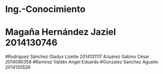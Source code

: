 # Ing.-Conocimiento
# Magaña Hernández Jaziel 2014130746
#Rodríguez Sánchez Gladys Lizette 2014131117
#Juárez Gabino César  2014090358
#Ramírez Valdés Angel Eduardo
#Gonzalez Sanchez Agustin 2014130526
